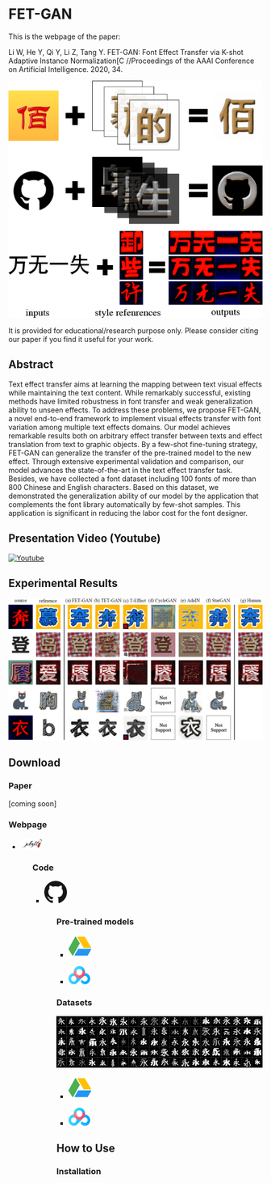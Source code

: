 # FET-GAN

This is the webpage of the paper:

Li W, He Y, Qi Y, Li Z, Tang Y. FET-GAN: Font Effect Transfer via K-shot Adaptive Instance Normalization[C //Proceedings of the AAAI Conference on Artificial Intelligence. 2020, 34.

![](./docs/imgs/func.png)

It is provided for educational/research purpose only. Please consider citing our paper if you find it useful for your work.

## Abstract

Text effect transfer aims at learning the mapping between text visual effects while maintaining the text content. 
While remarkably successful, existing methods have limited robustness in font transfer and weak generalization ability to unseen effects. 
To address these problems, we propose FET-GAN, a novel end-to-end framework to implement visual effects transfer with font variation among multiple text effects domains. 
Our model achieves remarkable results both on arbitrary effect transfer between texts and effect translation from text to graphic objects. 
By a few-shot fine-tuning strategy, FET-GAN can generalize the transfer of the pre-trained model to the new effect. 
Through extensive experimental validation and comparison, our model advances the state-of-the-art in the text effect transfer task. 
Besides, we have collected a font dataset including 100 fonts of more than 800 Chinese and English characters. 
Based on this dataset, we demonstrated the generalization ability of our model by the application that complements the font library automatically by few-shot samples. 
This application is significant in reducing the labor cost for the font designer. 

## Presentation Video (Youtube)

[![Youtube](http://img.youtube.com/vi/txYmA5ePDOM/0.jpg)](http://www.youtube.com/watch?v=txYmA5ePDOM "AAAI 2020 oral presentation FET-GAN")

## Experimental Results
![](./docs/imgs/contrast.png)

## Download

### Paper
[coming soon]

### Webpage
<ul>
	<li>
		<p>
			<a href="https://liweileev.github.io/FET-GAN/">
				<img src="./docs/imgs/jekyll.png" width="45" alt="Google Drive Datasets">
			</a>
		</p>
	</li>
<ul>	

### Code
<ul>
	<li>
		<p>
			<a href="https://github.com/liweileev/FET-GAN">
				<img src="./docs/imgs/github.png" width="45" alt="Google Drive Datasets">
			</a>
		</p>
	</li>
<ul>	

### Pre-trained models
<ul>
	<li>
		<p>
			<a href="https://drive.google.com/drive/folders/13kqa8miU97IMsIyM-KpBmr1kd8nHWUJy">
				<img src="./docs/imgs/GoogleDrive.svg" width="45" alt="Google Drive Datasets">
			</a>
		</p>
	</li>
	<li>
		<p>
			<a href="https://pan.baidu.com/s/1403BzONK60QSf0v2aoRNFg">
				<img src="./docs/imgs/BaiduDrive.png" width="45" alt="Baidu Drive  Datasets">
			</a>
		</p>
	</li>
</ul>


### Datasets
![](./docs/imgs/Fonts-100.png)

<ul>
	<li>
		<p>
			<a href="https://drive.google.com/open?id=1OcOSTg29IY9UDCEB2gL4d3ALpUyvzD-2">
				<img src="./docs/imgs/GoogleDrive.svg" width="45" alt="Google Drive Datasets">
			</a>
		</p>
	</li>
	<li>
		<p>
			<a href="https://pan.baidu.com/s/1xhKpuSqHWxLlll9Rwf_7cA">
				<img src="./docs/imgs/BaiduDrive.png" width="45" alt="Baidu Drive  Datasets">
			</a>
		</p>
	</li>
</ul>

## How to Use

### Installation


<!--## Citation-->



